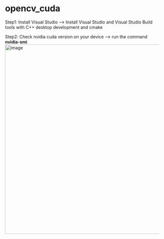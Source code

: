 # opencv_cuda

Step1: Install Visual Studio
      --> Install Visual Studio and Visual Studio Build tools with C++ desktop development and cmake

Step2: Check nvidia cuda version on your device
      --> run the command **nvidia-smi**
      <img width="1363" height="620" alt="image" src="https://github.com/user-attachments/assets/4ceb0bef-012b-4f3d-9f88-84e09636590c" />
